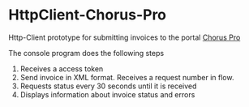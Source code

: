 # HttpClient-Chorus-Pro
Http-Client prototype for submitting invoices to the portal [Chorus Pro](https://portail.chorus-pro.gouv.fr/aife_csm/?id=aife_index)

The console program does the following steps
1. Receives a access token
2. Send invoice in XML format. Receives a request number in flow.
3. Requests status every 30 seconds until it is received
4. Displays information about invoice status and errors
